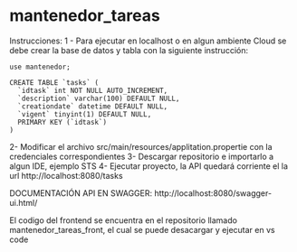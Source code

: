 # mantenedor_tareas

Instrucciones:
1 - Para ejecutar en localhost o en algun ambiente Cloud se debe crear la base de datos y tabla con la siguiente instrucción:

```CREATE DATABASE mantenedor;
use mantenedor;

CREATE TABLE `tasks` (
  `idtask` int NOT NULL AUTO_INCREMENT,
  `description` varchar(100) DEFAULT NULL,
  `creationdate` datetime DEFAULT NULL,
  `vigent` tinyint(1) DEFAULT NULL,
  PRIMARY KEY (`idtask`)
)
```

2- Modificar el archivo src/main/resources/applitation.propertie con la credenciales correspondientes
3- Descargar repositorio e importarlo a algun IDE, ejemplo STS
4- Ejecutar proyecto, la API quedará corriente el la url http://localhost:8080/tasks

DOCUMENTACIÓN API EN SWAGGER:
http://localhost:8080/swagger-ui.html/

El codigo del frontend se encuentra en el repositorio llamado mantenedor_tareas_front, el cual se puede desacargar y ejecutar en vs code
